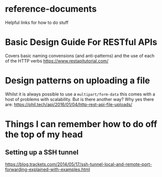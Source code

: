 # reference-documents
Helpful links for how to do stuff

# Basic Design Guide For RESTful APIs
Covers basic naming convensions (and anti-patterns) and the use of each of the HTTP verbs
https://www.restapitutorial.com/

# Design patterns on uploading a file
Whilst it is always possible to use a `multipart/form-data` this comes with a host of problems with scalability. But is there another way? Why yes there are:
https://phil.tech/api/2016/01/04/http-rest-api-file-uploads/

# Things I can remember how to do off the top of my head
## Setting up a SSH tunnel
https://blog.trackets.com/2014/05/17/ssh-tunnel-local-and-remote-port-forwarding-explained-with-examples.html

